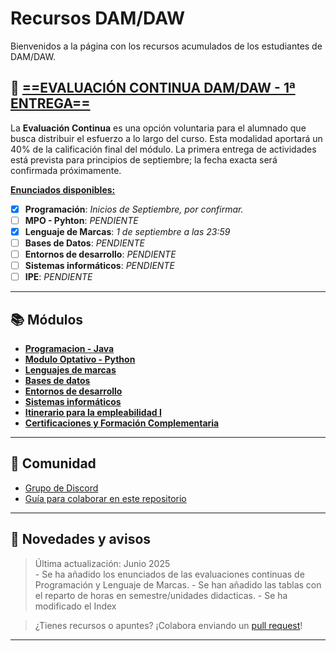 # Recursos DAM/DAW

Bienvenidos a la página con los recursos acumulados de los estudiantes de DAM/DAW.

## 📝 [**==EVALUACIÓN CONTINUA DAM/DAW - 1ª ENTREGA==**](eva_continua) 

La **Evaluación Continua** es una opción voluntaria para el alumnado que busca distribuir el esfuerzo a lo largo del curso. Esta modalidad aportará un 40% de la calificación final del módulo. 
La primera entrega de actividades está prevista para principios de septiembre; la fecha exacta será confirmada próximamente.

<u>**Enunciados disponibles:**</u>

- [X] **Programación**: *Inicios de Septiembre, por confirmar.*
- [ ] **MPO - Pyhton**: *PENDIENTE*
- [X] **Lenguaje de Marcas**: *1 de septiembre a las 23:59*
- [ ] **Bases de Datos**: *PENDIENTE*
- [ ] **Entornos de desarrollo**: *PENDIENTE*
- [ ] **Sistemas informáticos**: *PENDIENTE*
- [ ] **IPE**: *PENDIENTE*

---

## 📚 **Módulos**

<div class="grid cards" markdown>

- [**Programacion - Java**](java/index.md)
- [**Modulo Optativo - Python**](Python/index.md)
- [**Lenguajes de marcas**](<Lenguajes de Marcas y Sistemas de Gestión de la Información/index.md>)
- [**Bases de datos**](<Bases de Datos/index.md>)
- [**Entornos de desarrollo**](<Entornos de Desarrollo/index.md>)
- [**Sistemas informáticos**](<Sistemas Informáticos/index.md>)
- [**Itinerario para la empleabilidad I**](<Itinerario Personal para la Empleabilidad/index.md>)
- [**Certificaciones y Formación Complementaria**](<Certificaciones y Formación Complementaria/index.md>)

</div>

---

## 🤝 Comunidad

- [Grupo de Discord](https://discord.gg/WBPJua2j)
- [Guía para colaborar en este repositorio](https://github.com/jordicido/recursosDAMDAW)

---
## 📢 Novedades y avisos

> Última actualización: Junio 2025  
    - Se ha añadido los enunciados de las evaluaciones continuas de Programación y Lenguaje de Marcas.
    - Se han añadido las tablas con el reparto de horas en semestre/unidades didacticas.
    - Se ha modificado el Index
    
> ¿Tienes recursos o apuntes? ¡Colabora enviando un [pull request](https://github.com/jordicido/recursosDAMDAW)!

---
